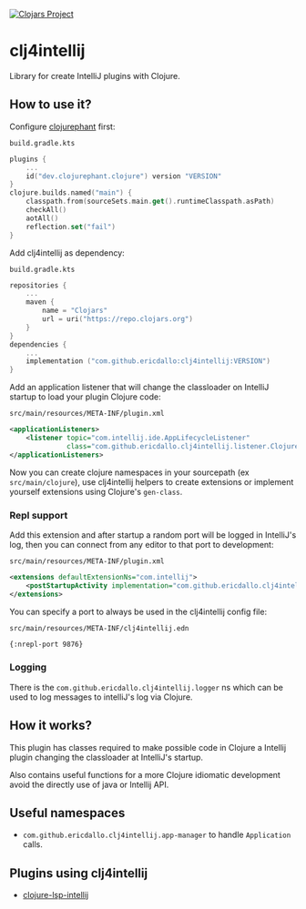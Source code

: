[![Clojars Project](https://img.shields.io/clojars/v/com.github.ericdallo/clj4intellij.svg)](https://clojars.org/com.github.ericdallo/clj4intellij)

# clj4intellij

Library for create IntelliJ plugins with Clojure.

## How to use it?

Configure [clojurephant](https://clojurephant.dev) first:

`build.gradle.kts`
```kotlin
plugins {
    ...
    id("dev.clojurephant.clojure") version "VERSION"
}
clojure.builds.named("main") {
    classpath.from(sourceSets.main.get().runtimeClasspath.asPath)
    checkAll()
    aotAll()
    reflection.set("fail")
}
```

Add clj4intellij as dependency:

`build.gradle.kts`
```kotlin
repositories {
    ...
    maven {
        name = "Clojars"
        url = uri("https://repo.clojars.org")
    }
}
dependencies {
    ...
    implementation ("com.github.ericdallo:clj4intellij:VERSION")
}
```

Add an application listener that will change the classloader on IntelliJ startup to load your plugin Clojure code:

`src/main/resources/META-INF/plugin.xml`
```xml
<applicationListeners>
    <listener topic="com.intellij.ide.AppLifecycleListener"
              class="com.github.ericdallo.clj4intellij.listener.ClojureClassLoaderListener"/>
</applicationListeners>
```

Now you can create clojure namespaces in your sourcepath (ex `src/main/clojure`), use clj4intellij helpers to create extensions or implement yourself extensions using Clojure's `gen-class`.

### Repl support

Add this extension and after startup a random port will be logged in IntelliJ's log, then you can connect from any editor to that port to development:

`src/main/resources/META-INF/plugin.xml`
```xml
<extensions defaultExtensionNs="com.intellij">
    <postStartupActivity implementation="com.github.ericdallo.clj4intellij.extension.NREPLStartup"/>
</extensions>
```

You can specify a port to always be used in the clj4intellij config file:

`src/main/resources/META-INF/clj4intellij.edn`
```xml
{:nrepl-port 9876}
```

### Logging

There is the `com.github.ericdallo.clj4intellij.logger` ns which can be used to log messages to intelliJ's log via Clojure.

## How it works?

This plugin has classes required to make possible code in Clojure a Intellij plugin changing the classloader at IntelliJ's startup.

Also contains useful functions for a more Clojure idiomatic development avoid the directly use of java or Intellij API.

## Useful namespaces

- `com.github.ericdallo.clj4intellij.app-manager` to handle `Application` calls.

## Plugins using clj4intellij

- [clojure-lsp-intellij](https://github.com/clojure-lsp/clojure-lsp-intellij)
